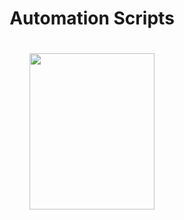 
<h1 align="center">
   Automation Scripts  
</h1>

<h1 align="center">

  <img height="250" width="200" src="https://github.com/0x157/Scripts/assets/102762345/d92742b7-fc5e-4462-943c-eaacdfc91c5a">

</h1>


